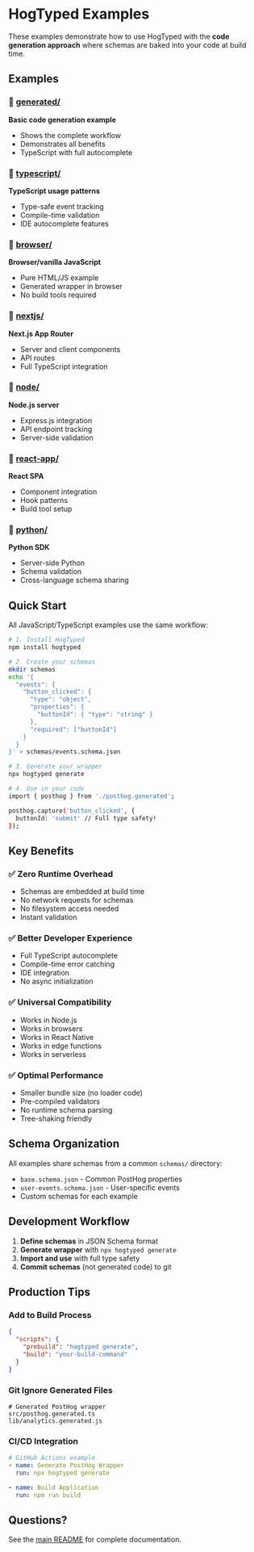 # HogTyped Examples

These examples demonstrate how to use HogTyped with the **code generation approach** where schemas are baked into your code at build time.

## Examples

### 📁 [generated/](./generated)
**Basic code generation example**
- Shows the complete workflow
- Demonstrates all benefits
- TypeScript with full autocomplete

### 📁 [typescript/](./typescript)
**TypeScript usage patterns**
- Type-safe event tracking
- Compile-time validation
- IDE autocomplete features

### 📁 [browser/](./browser)
**Browser/vanilla JavaScript**
- Pure HTML/JS example
- Generated wrapper in browser
- No build tools required

### 📁 [nextjs/](./nextjs)
**Next.js App Router**
- Server and client components
- API routes
- Full TypeScript integration

### 📁 [node/](./node)
**Node.js server**
- Express.js integration
- API endpoint tracking
- Server-side validation

### 📁 [react-app/](./react-app)
**React SPA**
- Component integration
- Hook patterns
- Build tool setup

### 📁 [python/](./python)
**Python SDK**
- Server-side Python
- Schema validation
- Cross-language schema sharing

## Quick Start

All JavaScript/TypeScript examples use the same workflow:

```bash
# 1. Install HogTyped
npm install hogtyped

# 2. Create your schemas
mkdir schemas
echo '{
  "events": {
    "button_clicked": {
      "type": "object",
      "properties": {
        "buttonId": { "type": "string" }
      },
      "required": ["buttonId"]
    }
  }
}' > schemas/events.schema.json

# 3. Generate your wrapper
npx hogtyped generate

# 4. Use in your code
import { posthog } from './posthog.generated';

posthog.capture('button_clicked', {
  buttonId: 'submit' // Full type safety!
});
```

## Key Benefits

### ✅ Zero Runtime Overhead
- Schemas are embedded at build time
- No network requests for schemas
- No filesystem access needed
- Instant validation

### ✅ Better Developer Experience
- Full TypeScript autocomplete
- Compile-time error catching
- IDE integration
- No async initialization

### ✅ Universal Compatibility
- Works in Node.js
- Works in browsers
- Works in React Native
- Works in edge functions
- Works in serverless

### ✅ Optimal Performance
- Smaller bundle size (no loader code)
- Pre-compiled validators
- No runtime schema parsing
- Tree-shaking friendly

## Schema Organization

All examples share schemas from a common `schemas/` directory:
- `base.schema.json` - Common PostHog properties
- `user-events.schema.json` - User-specific events
- Custom schemas for each example

## Development Workflow

1. **Define schemas** in JSON Schema format
2. **Generate wrapper** with `npx hogtyped generate`
3. **Import and use** with full type safety
4. **Commit schemas** (not generated code) to git

## Production Tips

### Add to Build Process
```json
{
  "scripts": {
    "prebuild": "hogtyped generate",
    "build": "your-build-command"
  }
}
```

### Git Ignore Generated Files
```gitignore
# Generated PostHog wrapper
src/posthog.generated.ts
lib/analytics.generated.js
```

### CI/CD Integration
```yaml
# GitHub Actions example
- name: Generate PostHog Wrapper
  run: npx hogtyped generate

- name: Build Application
  run: npm run build
```

## Questions?

See the [main README](../README.md) for complete documentation.